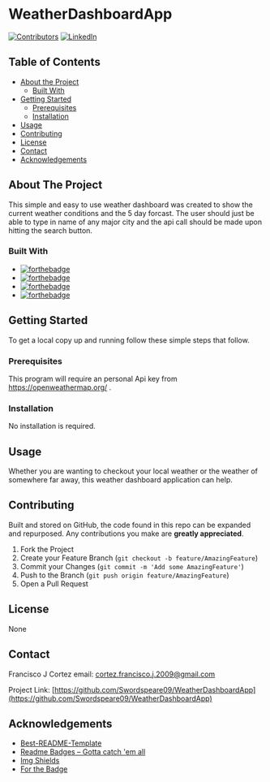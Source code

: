 # WeatherDashboardApp
[![Contributors][contributors-shield]][contributors-url]
[![LinkedIn][linkedin-shield]][linkedin-url]
## Table of Contents

* [About the Project](#about-the-project)
  * [Built With](#built-with)
* [Getting Started](#getting-started)
  * [Prerequisites](#prerequisites)
  * [Installation](#installation)
* [Usage](#usage)
* [Contributing](#contributing)
* [License](#license)
* [Contact](#contact)
* [Acknowledgements](#acknowledgements)


## About The Project

This simple and easy to use weather dashboard was created to show the current weather conditions and the 5 day forcast. The user should just be able to type in name of any major city and the api call should be made upon hitting the search button.

### Built With

* [![forthebadge](https://forthebadge.com/images/badges/uses-css.svg)](https://forthebadge.com)
* [![forthebadge](https://forthebadge.com/images/badges/uses-js.svg)](https://forthebadge.com)
* [![forthebadge](https://forthebadge.com/images/badges/uses-html.svg)](https://forthebadge.com)
* [![forthebadge](https://forthebadge.com/images/badges/made-with-javascript.svg)](https://forthebadge.com)

## Getting Started

To get a local copy up and running follow these simple steps that follow.


### Prerequisites

This program will require an personal Api key from https://openweathermap.org/ .

### Installation
 
No installation is required.


## Usage

Whether you are wanting to checkout your local weather or the weather of somewhere far away, this weather dashboard application can help. 

## Contributing

Built and stored on GitHub, the code found in this repo can be expanded and repurposed. Any contributions you make are **greatly appreciated**.

1. Fork the Project
2. Create your Feature Branch (`git checkout -b feature/AmazingFeature`)
3. Commit your Changes (`git commit -m 'Add some AmazingFeature'`)
4. Push to the Branch (`git push origin feature/AmazingFeature`)
5. Open a Pull Request


## License

None

## Contact

Francisco J Cortez 
email: cortez.francisco.j.2009@gmail.com

Project Link: [https://github.com/Swordspeare09/WeatherDashboardApp](https://github.com/Swordspeare09/WeatherDashboardApp)


## Acknowledgements

* [Best-README-Template](https://github.com/othneildrew/Best-README-Template/blob/master/README.md)
* [Readme Badges – Gotta catch 'em all](https://github.com/boennemann/badges)
* [Img Shields](https://shields.io)
* [For the Badge](https://forthebadge.com/)



<!-- MARKDOWN LINKS & IMAGES -->
[linkedin-shield]: https://img.shields.io/badge/-LinkedIn-black.svg?style=flat-square&logo=linkedin&colorB=555
[linkedin-url]: https://www.linkedin.com/in/franciscojcortez2009/
[contributors-shield]: https://img.shields.io/github/contributors/Swordspeare09/WeatherDashboardApp.svg?style=flat-square
[contributors-url]: https://github.com/Swordspeare09/WeatherDashboardApp/graphs/contributors